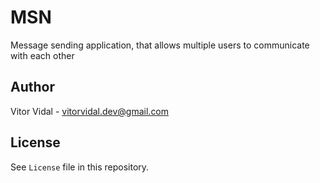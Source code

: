 # MSN
Message sending application, that allows multiple users to communicate with each other

## Author

Vitor Vidal - vitorvidal.dev@gmail.com

## License

See `License` file in this repository.